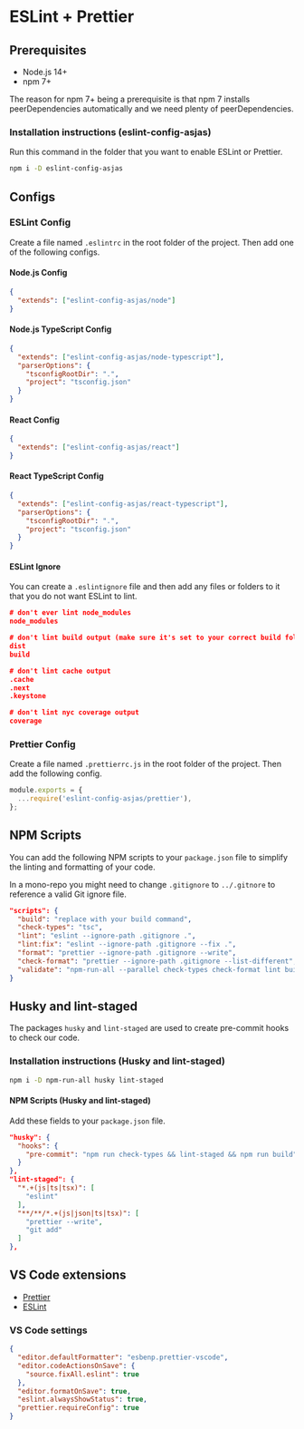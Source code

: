 # ESLint + Prettier

## Prerequisites

* Node.js 14+
* npm 7+

The reason for npm 7+ being a prerequisite is that npm 7 installs peerDependencies automatically and we need plenty of peerDependencies.

### Installation instructions (eslint-config-asjas)

Run this command in the folder that you want to enable ESLint or Prettier.

```sh
npm i -D eslint-config-asjas
```

## Configs

### ESLint Config

Create a file named `.eslintrc` in the root folder of the project. Then add one of the following configs.

#### Node.js Config

```json
{
  "extends": ["eslint-config-asjas/node"]
}
```

#### Node.js TypeScript Config

```json
{
  "extends": ["eslint-config-asjas/node-typescript"],
  "parserOptions": {
    "tsconfigRootDir": ".",
    "project": "tsconfig.json"
  }
}
```

#### React Config

```json
{
  "extends": ["eslint-config-asjas/react"]
}
```

#### React TypeScript Config

```json
{
  "extends": ["eslint-config-asjas/react-typescript"],
  "parserOptions": {
    "tsconfigRootDir": ".",
    "project": "tsconfig.json"
  }
}
```

#### ESLint Ignore

You can create a `.eslintignore` file and then add any files or folders to it that you do not want ESLint to lint.

```json
# don't ever lint node_modules
node_modules

# don't lint build output (make sure it's set to your correct build folder name)
dist
build

# don't lint cache output
.cache
.next
.keystone

# don't lint nyc coverage output
coverage
```

### Prettier Config

Create a file named `.prettierrc.js` in the root folder of the project. Then add the following config.

```js
module.exports = {
  ...require('eslint-config-asjas/prettier'),
};
```

## NPM Scripts

You can add the following NPM scripts to your `package.json` file to simplify the linting and formatting of your code.

In a mono-repo you might need to change `.gitignore` to `../.gitnore` to reference a valid Git ignore file.

```json
"scripts": {
  "build": "replace with your build command",
  "check-types": "tsc",
  "lint": "eslint --ignore-path .gitignore .",
  "lint:fix": "eslint --ignore-path .gitignore --fix .",
  "format": "prettier --ignore-path .gitignore --write",
  "check-format": "prettier --ignore-path .gitignore --list-different",
  "validate": "npm-run-all --parallel check-types check-format lint build"
}
```

## Husky and lint-staged

The packages `husky` and `lint-staged` are used to create pre-commit hooks to check our code.

### Installation instructions (Husky and lint-staged)

```sh
npm i -D npm-run-all husky lint-staged
```

#### NPM Scripts (Husky and lint-staged)

Add these fields to your `package.json` file.

```json
"husky": {
  "hooks": {
    "pre-commit": "npm run check-types && lint-staged && npm run build"
  }
},
"lint-staged": {
  "*.+(js|ts|tsx)": [
    "eslint"
  ],
  "**/**/*.+(js|json|ts|tsx)": [
    "prettier --write",
    "git add"
  ]
},
```

## VS Code extensions

* [Prettier](https://marketplace.visualstudio.com/items?itemName=esbenp.prettier-vscode)
* [ESLint](https://marketplace.visualstudio.com/items?itemName=dbaeumer.vscode-eslint)

### VS Code settings

```json
{
  "editor.defaultFormatter": "esbenp.prettier-vscode",
  "editor.codeActionsOnSave": {
    "source.fixAll.eslint": true
  },
  "editor.formatOnSave": true,
  "eslint.alwaysShowStatus": true,
  "prettier.requireConfig": true
}
```
